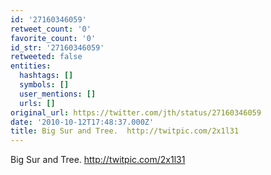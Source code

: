```yaml
---
id: '27160346059'
retweet_count: '0'
favorite_count: '0'
id_str: '27160346059'
retweeted: false
entities:
  hashtags: []
  symbols: []
  user_mentions: []
  urls: []
original_url: https://twitter.com/jth/status/27160346059
date: '2010-10-12T17:48:37.000Z'
title: Big Sur and Tree.  http://twitpic.com/2x1l31
---
```


Big Sur and Tree.  http://twitpic.com/2x1l31
